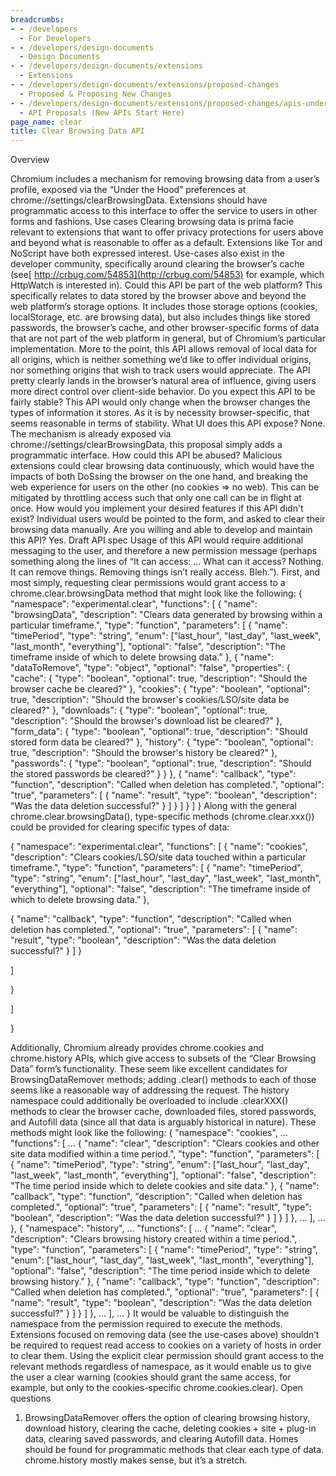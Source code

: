 ```yaml
---
breadcrumbs:
- - /developers
  - For Developers
- - /developers/design-documents
  - Design Documents
- - /developers/design-documents/extensions
  - Extensions
- - /developers/design-documents/extensions/proposed-changes
  - Proposed & Proposing New Changes
- - /developers/design-documents/extensions/proposed-changes/apis-under-development
  - API Proposals (New APIs Start Here)
page_name: clear
title: Clear Browsing Data API
---
```


Overview

Chromium includes a mechanism for removing browsing data from a user’s profile,
exposed via the “Under the Hood” preferences at
chrome://settings/clearBrowsingData. Extensions should have programmatic access
to this interface to offer the service to users in other forms and fashions.
Use cases
Clearing browsing data is prima facie relevant to extensions that want to offer
privacy protections for users above and beyond what is reasonable to offer as a
default. Extensions like Tor and NoScript have both expressed interest.
Use-cases also exist in the developer community, specifically around clearing
the browser’s cache (see[ http://crbug.com/54853](http://crbug.com/54853) for
example, which HttpWatch is interested in).
Could this API be part of the web platform?
This specifically relates to data stored by the browser above and beyond the web
platform’s storage options. It includes those storage options (cookies,
localStorage, etc. are browsing data), but also includes things like stored
passwords, the browser’s cache, and other browser-specific forms of data that
are not part of the web platform in general, but of Chromium’s particular
implementation. More to the point, this API allows removal of local data for all
origins, which is neither something we’d like to offer individual origins, nor
something origins that wish to track users would appreciate. The API pretty
clearly lands in the browser’s natural area of influence, giving users more
direct control over client-side behavior.
Do you expect this API to be fairly stable?
This API would only change when the browser changes the types of information it
stores. As it is by necessity browser-specific, that seems reasonable in terms
of stability.
What UI does this API expose?
None. The mechanism is already exposed via chrome://settings/clearBrowsingData,
this proposal simply adds a programmatic interface.
How could this API be abused?
Malicious extensions could clear browsing data continuously, which would have
the impacts of both DoSsing the browser on the one hand, and breaking the web
experience for users on the other (no cookies =&gt; no web).
This can be mitigated by throttling access such that only one call can be in
flight at once.
How would you implement your desired features if this API didn't exist?
Individual users would be pointed to the form, and asked to clear their browsing
data manually.
Are you willing and able to develop and maintain this API?
Yes.
Draft API spec
Usage of this API would require additional messaging to the user, and therefore
a new permission message (perhaps something along the lines of “It can access: …
What can it access? Nothing. It can remove things. Removing things isn’t really
access. Bleh.”).
First, and most simply, requesting clear permissions would grant access to a
chrome.clear.browsingData method that might look like the following:
{
"namespace": "experimental.clear",
"functions": \[
{
"name": "browsingData",
"description": "Clears data generated by browsing within a particular
timeframe.",
"type": "function",
"parameters": \[
{
"name": "timePeriod",
"type": "string",
"enum": \["last_hour", "last_day", "last_week", "last_month", "everything"\],
"optional": "false",
"description": "The timeframe inside of which to delete browsing data.”
},
{
"name": "dataToRemove",
"type": "object",
"optional": "false",
"properties": {
"cache": {
"type": "boolean",
"optional": true,
"description": "Should the browser cache be cleared?"
},
"cookies": {
"type": "boolean",
"optional": true,
"description": "Should the browser's cookies/LSO/site data be cleared?"
},
"downloads": {
"type": "boolean",
"optional": true,
"description": "Should the browser's download list be cleared?"
},
"form_data": {
"type": "boolean",
"optional": true,
"description": "Should stored form data be cleared?"
},
"history": {
"type": "boolean",
"optional": true,
"description": "Should the browser's history be cleared?"
},
"passwords": {
"type": "boolean",
"optional": true,
"description": "Should the stored passwords be cleared?"
}
}
},
{
"name": "callback",
"type": "function",
"description": "Called when deletion has completed.",
"optional": "true",
"parameters": \[
{
"name": "result",
"type": "boolean",
"description": "Was the data deletion successful?"
}
\]
}
\]
}
\]
}
Along with the general chrome.clear.browsingData(), type-specific methods
(chrome.clear.xxx()) could be provided for clearing specific types of data:

{
"namespace": "experimental.clear",
"functions": \[
{
"name": "cookies",
"description": "Clears cookies/LSO/site data touched within a particular
timeframe.",
"type": "function",
"parameters": \[
{
"name": "timePeriod",
"type": "string",
"enum": \["last_hour", "last_day", "last_week", "last_month", "everything"\],
"optional": "false",
"description": "The timeframe inside of which to delete browsing data.”
},

{
"name": "callback",
"type": "function",
"description": "Called when deletion has completed.",
"optional": "true",
"parameters": \[
{
"name": "result",
"type": "boolean",
"description": "Was the data deletion successful?"
}
\]
}

\]

}

\]

}

Additionally, Chromium already provides chrome.cookies and chrome.history APIs,
which give access to subsets of the “Clear Browsing Data” form’s functionality.
These seem like excellent candidates for BrowsingDataRemover methods; adding
.clear() methods to each of those seems like a reasonable way of addressing the
request. The history namespace could additionally be overloaded to include
.clearXXX() methods to clear the browser cache, downloaded files, stored
passwords, and Autofill data (since all that data is arguably historical in
nature).
These methods might look like the following:
{
"namespace": "cookies",
…
"functions": \[
…
{
"name": "clear",
"description": "Clears cookies and other site data modified within a time
period.",
"type": "function",
"parameters": \[
{
"name": "timePeriod",
"type": "string",
"enum": \["last_hour", "last_day", "last_week", "last_month", "everything"\],
"optional": "false",
"description": "The time period inside which to delete cookies and site data."
},
{
"name": "callback",
"type": "function",
"description": "Called when deletion has completed.",
"optional": "true",
"parameters": \[
{
"name": "result",
"type": "boolean",
"description": "Was the data deletion successful?"
}
\]
}
\]
},
…
\],
…
},
{
"namespace": "history",
…
"functions": \[
…
{
"name": "clear",
"description": "Clears browsing history created within a time period.",
"type": "function",
"parameters": \[
{
"name": "timePeriod",
"type": "string",
"enum": \["last_hour", "last_day", "last_week", "last_month", "everything"\],
"optional": "false",
"description": "The time period inside which to delete browsing history."
},
{
"name": "callback",
"type": "function",
"description": "Called when deletion has completed.",
"optional": "true",
"parameters": \[
{
"name": "result",
"type": "boolean",
"description": "Was the data deletion successful?"
}
\]
}
\]
},
…
\],
…
}
It would be valuable to distinguish the namespace from the permission required
to execute the methods. Extensions focused on removing data (see the use-cases
above) shouldn’t be required to request read access to cookies on a variety of
hosts in order to clear them. Using the explicit clear permission should grant
access to the relevant methods regardless of namespace, as it would enable us to
give the user a clear warning (cookies should grant the same access, for
example, but only to the cookies-specific chrome.cookies.clear).
Open questions

1.  BrowsingDataRemover offers the option of clearing browsing history,
            download history, clearing the cache, deleting cookies + site +
            plug-in data, clearing saved passwords, and clearing Autofill data.
            Homes should be found for programmatic methods that clear each type
            of data. chrome.history mostly makes sense, but it’s a stretch.